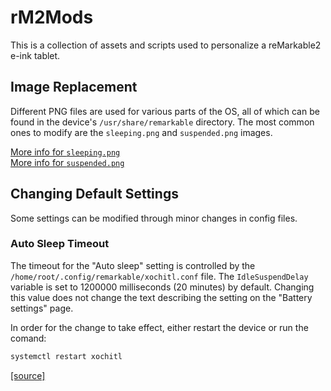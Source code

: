# rM2Mods

This is a collection of assets and scripts used to personalize a reMarkable2 e-ink tablet.

## Image Replacement

Different PNG files are used for various parts of the OS, all of which can be found in the device's `/usr/share/remarkable` directory.
The most common ones to modify are the `sleeping.png` and `suspended.png` images.

[More info for `sleeping.png`](https://github.com/DanielRunningen/rM2Mods/blob/main/assests/sleep/info.md)  
[More info for `suspended.png`](https://github.com/DanielRunningen/rM2Mods/blob/main/assests/suspended/info.md)

## Changing Default Settings

Some settings can be modified through minor changes in config files.

### Auto Sleep Timeout

The timeout for the "Auto sleep" setting is controlled by the `/home/root/.config/remarkable/xochitl.conf` file.
The `IdleSuspendDelay` variable is set to 1200000 milliseconds (20 minutes) by default.
Changing this value does not change the text describing the setting on the "Battery settings" page.

In order for the change to take effect, either restart the device or run the comand:

```bash
systemctl restart xochitl
```

[[source]](https://www.reddit.com/r/RemarkableTablet/comments/8zarnq/standby_time/e2k0lcn?utm_source=share&utm_medium=web2x&context=3)
